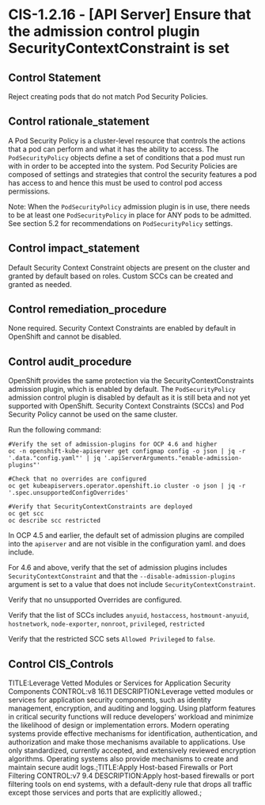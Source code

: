# CIS-1.2.16 - \[API Server\] Ensure that the admission control plugin SecurityContextConstraint is set

## Control Statement

Reject creating pods that do not match Pod Security Policies.

## Control rationale_statement

A Pod Security Policy is a cluster-level resource that controls the actions that a pod can perform and what it has the ability to access. The `PodSecurityPolicy` objects define a set of conditions that a pod must run with in order to be accepted into the system. Pod Security Policies are composed of settings and strategies that control the security features a pod has access to and hence this must be used to control pod access permissions.

Note: When the `PodSecurityPolicy` admission plugin is in use, there needs to be at least one `PodSecurityPolicy` in place for ANY pods to be admitted. See section 5.2 for recommendations on `PodSecurityPolicy` settings.

## Control impact_statement

Default Security Context Constraint objects are present on the cluster and granted by default based on roles. Custom SCCs can be created and granted as needed.

## Control remediation_procedure

None required. Security Context Constraints are enabled by default in OpenShift and cannot be disabled.

## Control audit_procedure

OpenShift provides the same protection via the SecurityContextConstraints admission plugin, which is enabled by default. The `PodSecurityPolicy` admission control plugin is disabled by default as it is still beta and not yet supported with OpenShift. Security Context Constraints (SCCs) and Pod Security Policy cannot be used on the same cluster.

Run the following command:

```
#Verify the set of admission-plugins for OCP 4.6 and higher
oc -n openshift-kube-apiserver get configmap config -o json | jq -r '.data."config.yaml"' | jq '.apiServerArguments."enable-admission-plugins"'

#Check that no overrides are configured
oc get kubeapiservers.operator.openshift.io cluster -o json | jq -r '.spec.unsupportedConfigOverrides'

#Verify that SecurityContextConstraints are deployed
oc get scc
oc describe scc restricted
```

In OCP 4.5 and earlier, the default set of admission plugins are compiled into the `apiserver` and are not visible in the configuration yaml. and does include.

For 4.6 and above, verify that the set of admission plugins includes `SecurityContextConstraint` and that the `--disable-admission-plugins` argument is set to a value that does not include `SecurityContextConstraint`. 

Verify that no unsupported Overrides are configured.

Verify that the list of SCCs includes `anyuid`, `hostaccess`, `hostmount-anyuid`, `hostnetwork`, `node-exporter`, `nonroot`, `privileged`, `restricted` 

Verify that the restricted SCC sets `Allowed Privileged` to `false`.

## Control CIS_Controls

TITLE:Leverage Vetted Modules or Services for Application Security Components CONTROL:v8 16.11 DESCRIPTION:Leverage vetted modules or services for application security components, such as identity management, encryption, and auditing and logging. Using platform features in critical security functions will reduce developers’ workload and minimize the likelihood of design or implementation errors. Modern operating systems provide effective mechanisms for identification, authentication, and authorization and make those mechanisms available to applications. Use only standardized, currently accepted, and extensively reviewed encryption algorithms. Operating systems also provide mechanisms to create and maintain secure audit logs.;TITLE:Apply Host-based Firewalls or Port Filtering CONTROL:v7 9.4 DESCRIPTION:Apply host-based firewalls or port filtering tools on end systems, with a default-deny rule that drops all traffic except those services and ports that are explicitly allowed.;

